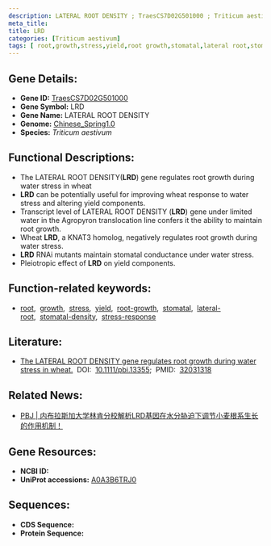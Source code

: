 ```yaml
---
description: LATERAL ROOT DENSITY ; TraesCS7D02G501000 ; Triticum aestivum
meta_title:
title: LRD
categories: [Triticum aestivum]
tags: [ root,growth,stress,yield,root growth,stomatal,lateral root,stomatal density,stress response ]
---
```


## Gene Details:
- **Gene ID:**	[TraesCS7D02G501000](https://ensembl.gramene.org/Triticum_aestivum/Gene/Summary?g=TraesCS7D02G501000)
- **Gene Symbol:** LRD
- **Gene Name:** LATERAL ROOT DENSITY
- **Genome:** [Chinese_Spring1.0](https://ensembl.gramene.org/Triticum_aestivum/Info/Index)
- **Species:** *Triticum aestivum*

## Functional Descriptions:
   - The LATERAL ROOT DENSITY(**LRD**) gene regulates root growth during water stress in wheat
   - **LRD** can be potentially useful for improving wheat response to water stress and altering yield components.
   - Transcript level of LATERAL ROOT DENSITY (**LRD**) gene under limited water in the Agropyron translocation line confers it the ability to maintain root growth.
   - Wheat **LRD**, a KNAT3 homolog, negatively regulates root growth during water stress.
   - **LRD** RNAi mutants maintain stomatal conductance under water stress.
   - Pleiotropic effect of **LRD** on yield components.

## Function-related keywords:
   - [root](/tags/root/),&nbsp;&nbsp;[growth](/tags/growth/),&nbsp;&nbsp;[stress](/tags/stress/),&nbsp;&nbsp;[yield](/tags/yield/),&nbsp;&nbsp;[root-growth](/tags/root-growth/),&nbsp;&nbsp;[stomatal](/tags/stomatal/),&nbsp;&nbsp;[lateral-root](/tags/lateral-root/),&nbsp;&nbsp;[stomatal-density](/tags/stomatal-density/),&nbsp;&nbsp;[stress-response](/tags/stress-response/)

## Literature:
   - [The LATERAL ROOT DENSITY gene regulates root growth during water stress in wheat.]( https://onlinelibrary.wiley.com/doi/10.1111/pbi.13355)&nbsp;&nbsp;DOI:&nbsp;&nbsp;[10.1111/pbi.13355](https://onlinelibrary.wiley.com/doi/10.1111/pbi.13355);&nbsp;&nbsp;PMID:&nbsp;&nbsp;[32031318](https://pubmed.ncbi.nlm.nih.gov/32031318/)

## Related News:
   - [PBJ | 内布拉斯加大学林肯分校解析LRD基因在水分胁迫下调节小麦根系生长的作用机制！](https://mp.weixin.qq.com/s?__biz=Mzg3MDEwNDEyMg==&mid=2247487281&idx=1&sn=b729eb50bc37e62ca291152fe4215e52&chksm=ce93a264f9e42b7280722a88d7300319d99a638aabccd74588fba2bee5d619b8717edbe2771f&scene=27#wechat_redirect)

## Gene Resources:
- **NCBI ID:**  [](https://www.ncbi.nlm.nih.gov/gene/?term=)
- **UniProt accessions:** [A0A3B6TRJ0](https://www.uniprot.org/uniprotkb/A0A3B6TRJ0/entry)



## Sequences:
- **CDS Sequence:**
- **Protein Sequence:**
